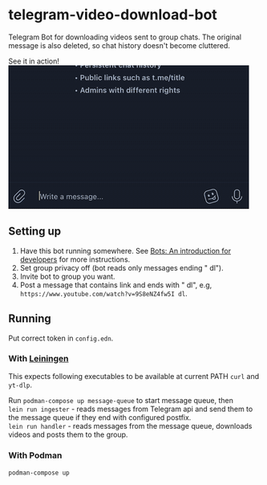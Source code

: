 # telegram-video-download-bot

Telegram Bot for downloading videos sent to group chats. The original message is also deleted, so chat history doesn't become cluttered.  

See it in action!  
![demo gif](demo.gif)

## Setting up

1. Have this bot running somewhere. See [Bots: An introduction for developers](https://core.telegram.org/bots) for more instructions.
2. Set group privacy off (bot reads only messages ending " dl").
3. Invite bot to group you want.
4. Post a message that contains link and ends with " dl", e.g, `https://www.youtube.com/watch?v=9S8eNZ4fw5I dl`.

## Running

Put correct token in `config.edn`.
### With [Leiningen](https://leiningen.org/) 

This expects following executables to be available at current PATH `curl` and `yt-dlp`.  

Run `podman-compose up message-queue` to start message queue, then   
`lein run ingester` - reads messages from Telegram api and send them to the message queue if they end with configured postfix.  
`lein run handler` - reads messages from the message queue, downloads videos and posts them to the group.

### With Podman

```
podman-compose up
```

